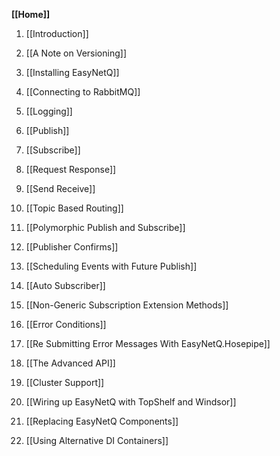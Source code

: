 **[[Home]]**

1. [[Introduction]]
1. [[A Note on Versioning]]

1. [[Installing EasyNetQ]]

1. [[Connecting to RabbitMQ]]

1. [[Logging]]

1. [[Publish]]

1. [[Subscribe]]

1. [[Request Response]]

1. [[Send Receive]]

1. [[Topic Based Routing]]

1. [[Polymorphic Publish and Subscribe]]

1. [[Publisher Confirms]]

1. [[Scheduling Events with Future Publish]]

1. [[Auto Subscriber]]

1. [[Non-Generic Subscription Extension Methods]]

1. [[Error Conditions]]

1. [[Re Submitting Error Messages With EasyNetQ.Hosepipe]]

1. [[The Advanced API]]

1. [[Cluster Support]]

1. [[Wiring up EasyNetQ with TopShelf and Windsor]]

1. [[Replacing EasyNetQ Components]]

1. [[Using Alternative DI Containers]]